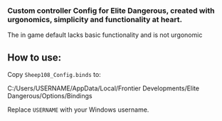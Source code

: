 ### Custom controller Config for Elite Dangerous, created with urgonomics, simplicity and functionality at heart.
The in game default lacks basic functionality and is not urgonomic


## How to use:

Copy `Sheep108_Config.binds` to:

C:/Users/USERNAME/AppData/Local/Frontier Developments/Elite Dangerous/Options/Bindings

Replace `USERNAME` with your Windows username.
